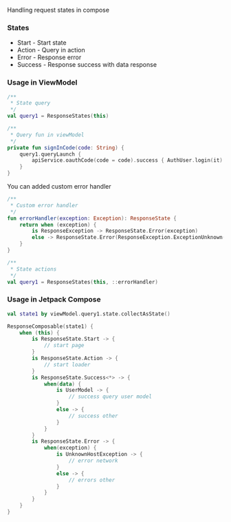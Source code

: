 Handling request states in compose

### States

* Start - Start state
* Action - Query in action
* Error - Response error
* Success - Response success with data response

### Usage in ViewModel

```kotlin
/**
 * State query
 */
val query1 = ResponseStates(this)

/**
 * Query fun in viewModel
 */
private fun signInCode(code: String) {
    query1.queryLaunch {
        apiService.oauthCode(code = code).success { AuthUser.login(it) }
    }
}
```

You can added custom error handler

```kotlin
/**
 * Custom error handler
 */
fun errorHandler(exception: Exception): ResponseState {
    return when (exception) {
        is ResponseException -> ResponseState.Error(exception)
        else -> ResponseState.Error(ResponseException.ExceptionUnknown())
    }
}

/**
 * State actions
 */
val query1 = ResponseStates(this, ::errorHandler)
```

### Usage in Jetpack Compose

```kotlin
val state1 by viewModel.query1.state.collectAsState()

ResponseComposable(state1) {
    when (this) {
        is ResponseState.Start -> {
            // start page
        }
        is ResponseState.Action -> {
            // start loader
        }
        is ResponseState.Success<*> -> {
            when(data) {
                is UserModel -> {
                    // success query user model
                }
                else -> {
                    // success other
                }
            }
        }
        is ResponseState.Error -> {
            when(exception) {
                is UnknownHostException -> {
                    // error network
                }
                else -> {
                    // errors other
                }
            }
        }
    }
}
```